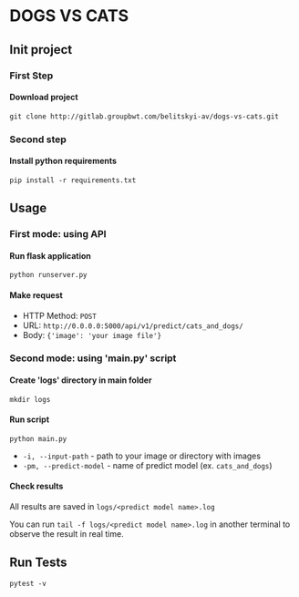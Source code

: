 # DOGS VS CATS

## Init project

### First Step
#### Download project
`git clone http://gitlab.groupbwt.com/belitskyi-av/dogs-vs-cats.git`
### Second step
#### Install python requirements

`pip install -r requirements.txt`

## Usage

### First mode: using API

#### Run flask application

`python runserver.py`

#### Make request
 - HTTP Method: `POST`
 - URL: `http://0.0.0.0:5000/api/v1/predict/cats_and_dogs/`
 - Body: `{'image': 'your image file'}`

### Second mode: using 'main.py' script
#### Create 'logs' directory in main folder
`mkdir logs`
#### Run script
`python main.py`
 - `-i, --input-path` - path to your image or directory with images
 - `-pm, --predict-model` - name of predict model (ex. ```cats_and_dogs```)

#### Check results
All results are saved in ```logs/<predict model name>.log```

You can run ```tail -f logs/<predict model name>.log``` in another terminal 
to observe the result in real time.

## Run Tests
`pytest -v`